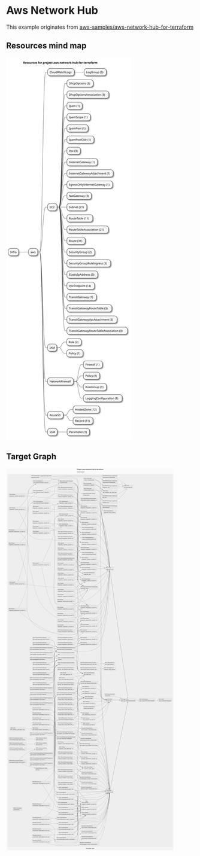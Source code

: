 # Aws Network Hub

This example originates from [aws-samples/aws-network-hub-for-terraform](https://github.com/aws-samples/aws-network-hub-for-terraform)

## Resources mind map

![resource mind map](./artifacts/resources-mindmap.svg)

## Target Graph

![diagram-target](./artifacts/diagram-target.svg)
